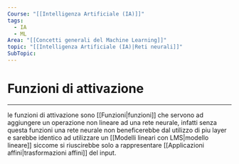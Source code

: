```yaml
---
Course: "[[Intelligenza Artificiale (IA)]]"
tags:
  - IA
  - ML
Area: "[[Concetti generali del Machine Learning]]"
topic: "[[Intelligenza Artificiale (IA)|Reti neurali]]"
SubTopic: 
---
```

# Funzioni di attivazione
---
le funzioni di attivazione sono [[Funzioni|funzioni]] che servono ad aggiungere un operazione non lineare ad una rete neurale, infatti senza questa funzioni una rete neurale non beneficerebbe dal utilizzo di piu layer e sarebbe identico ad utilizzare un [[Modelli lineari con LMS|modello lineare]] siccome si riuscirebbe solo a rappresentare [[Applicazioni affini|trasformazioni affini]] del input.
